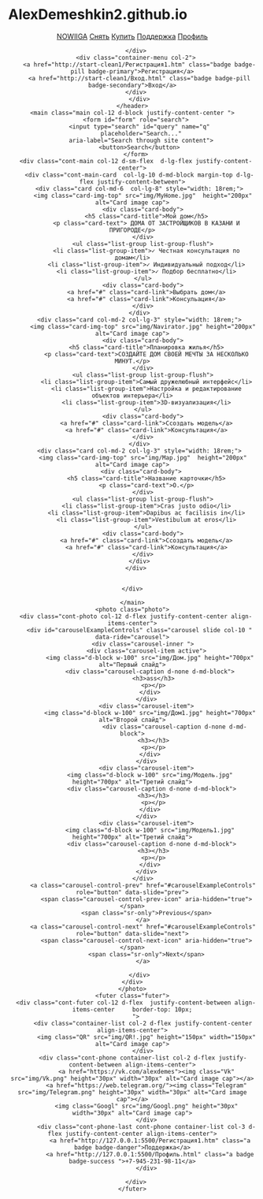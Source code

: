 # AlexDemeshkin2.github.io
<!DOCTYPE html>
<html lang="en">
<head>
  <meta charset="UTF-8">
  <meta name="viewport" content="width=device-width, initial-scale=1.0">
  <meta http-equiv="X-UA-Compatible" content="ie=edge">
  <title>Document</title>
  <link rel="stylesheet" href="css/bootstrap.css">
  <link rel="stylesheet" href="css/main.css">
  <link href="https://cdn.jsdelivr.net/npm/bootstrap@5.3.3/dist/css/bootstrap.min.css" rel="stylesheet" integrity="sha384-QWTKZyjpPEjISv5WaRU9OFeRpok6YctnYmDr5pNlyT2bRjXh0JMhjY6hW+ALEwIH" crossorigin="anonymous">
  <script src="https://cdn.jsdelivr.net/npm/bootstrap@5.3.3/dist/js/bootstrap.bundle.min.js" integrity="sha384-YvpcrYf0tY3lHB60NNkmXc5s9fDVZLESaAA55NDzOxhy9GkcIdslK1eN7N6jIeHz" crossorigin="anonymous"></script>
  <script src="https://ajax.googleapis.com/ajax/libs/jquery/2.1.1/jquery.min.js"></script>
  <script src="https://maxcdn.bootstrapcdn.com/bootstrap/4.1.0/js/bootstrap.min.js"></script>
</head>
<body >
    <header class="container-fluid d-flex  align-items-center ">  
      <div class="cont col-12 d-flex justify-content-between align-items-center">
      <div class="container-list col-8 d-flex justify-content-between align-items-center">
        <a href="#" class="b0  col-md-3 col-lg-4">NOWIIGA</a>
        <a href="#" class="b1 badge badge-primary d-sm-none d-md-flex col-md-2 col-lg-1">Снять</a>
        <a href="#" class="b2 badge badge-secondary d-sm-none d-md-flex col-md-2 col-lg-1">Купить</a>
        <a href="https://vk.com/alexdemes" class="b3 badge badge-danger d-sm-none d-md-flex col-md-2 col-lg-1">Поддержка</a>
        <a href="http://start-clean1/contact.php" class="b4 badge badge-success d-sm-none d-md-flex col-md-2 col-lg-1">Профиль</a>

      </div>
      <div class="container-menu col-2">
        <a href="http://start-clean1/Регистрация1.htm" class="badge badge-pill badge-primary">Регистрация</a>
        <a href="http://start-clean1/Вход.html" class="badge badge-pill badge-secondary">Вход</a>
      </div>
        </div>
    </header>
    <main class="main col-12 d-block justify-content-center ">
      <form id="form" role="search">
        <input type="search" id="query" name="q"
         placeholder="Search..."
         aria-label="Search through site content">
        <button>Search</button>
      </form>
      <div class="cont-main col-12 d-sm-flex  d-lg-flex justify-content-center">
        <div class="cont-main-card  col-lg-10 d-md-block margin-top d-lg-flex justify-content-between">
        <div class="card col-md-6  col-lg-8" style="width: 18rem;">
          <img class="card-img-top" src="img/MyHome.jpg"  height="200px" alt="Card image cap">
          <div class="card-body">
            <h5 class="card-title">Мой дом</h5>
            <p class="card-text"> ДОМА ОТ ЗАСТРОЙЩИКОВ В КАЗАНИ И ПРИГОРОДЕ</p>
          </div>
          <ul class="list-group list-group-flush">
            <li class="list-group-item">✓ Честная консультация по домам</li>
            <li class="list-group-item">✓ Индивидуальный подход</li>
            <li class="list-group-item">✓ Подбор бесплатно</li>
          </ul>
          <div class="card-body">
            <a href="#" class="card-link">Выбрать дом</a>
            <a href="#" class="card-link">Консульация</a>
          </div>
        </div>
        <div class="card col-md-2 col-lg-3" style="width: 18rem;">
          <img class="card-img-top" src="img/Navirator.jpg" height="200px"  alt="Card image cap">
          <div class="card-body">
            <h5 class="card-title">Планировка жилья</h5>
            <p class="card-text">СОЗДАЙТЕ ДОМ СВОЕЙ МЕЧТЫ ЗА НЕСКОЛЬКО МИНУТ.</p>
          </div>
          <ul class="list-group list-group-flush">
            <li class="list-group-item">Самый дружелюбный интерфейс</li>
            <li class="list-group-item">Настройка и редактирование объектов интерьера</li>
            <li class="list-group-item">3D-визуализация</li>
          </ul>
          <div class="card-body">
            <a href="#" class="card-link">Ссоздать модель</a>
            <a href="#" class="card-link">Консультация</a>
          </div>
        </div>
        <div class="card col-md-2 col-lg-3" style="width: 18rem;">
          <img class="card-img-top" src="img/Map.jpg"  height="200px" alt="Card image cap">
          <div class="card-body"> 
            <h5 class="card-title">Название карточки</h5>
            <p class="card-text">О.</p>
          </div>
          <ul class="list-group list-group-flush">
            <li class="list-group-item">Cras justo odio</li>
            <li class="list-group-item">Dapibus ac facilisis in</li>
            <li class="list-group-item">Vestibulum at eros</li>
          </ul>
          <div class="card-body">
            <a href="#" class="card-link">Ссоздать модель</a>
            <a href="#" class="card-link">Консультация</a>
          </div>
        </div>
      </div>
      
          
    </div>

    </main>
    <photo class="photo">
      <div class="cont-photo col-12 d-flex justify-content-center align-items-center">
        <div id="carouselExampleControls" class="carousel slide col-10 " data-ride="carousel">
          <div class="carousel-inner ">
            <div class="carousel-item active">
              <img class="d-block w-100" src="img/Дом.jpg" height="700px" alt="Первый слайд">
              <div class="carousel-caption d-none d-md-block">
                <h3>ass</h3>
                <p></p>
              </div>
            </div>
            <div class="carousel-item">
              <img class="d-block w-100" src="img/Дом1.jpg" height="700px" alt="Второй слайд">
                            <div class="carousel-caption d-none d-md-block">
                <h3></h3>
                <p></p>
              </div>
            </div>
            <div class="carousel-item">
              <img class="d-block w-100" src="img/Модель.jpg" height="700px" alt="Третий слайд">
               <div class="carousel-caption d-none d-md-block">
                <h3></h3>
                <p></p>
              </div>
            </div>
            <div class="carousel-item">
              <img class="d-block w-100" src="img/Модель1.jpg" height="700px" alt="Третий слайд">
               <div class="carousel-caption d-none d-md-block">
                <h3></h3>
                <p></p>
              </div>
            </div>
          </div>
          <a class="carousel-control-prev" href="#carouselExampleControls" role="button" data-slide="prev">
            <span class="carousel-control-prev-icon" aria-hidden="true"></span>
            <span class="sr-only">Previous</span>
          </a>
          <a class="carousel-control-next" href="#carouselExampleControls" role="button" data-slide="next">
            <span class="carousel-control-next-icon" aria-hidden="true"></span>
            <span class="sr-only">Next</span>
          </a>
          
        </div>
    </div>
    </photo>
    <futer class="futer">
      <div class="cont-futer col-12 d-flex  justify-content-between align-items-center     border-top: 10px;
      ">
          <div class="container-list col-2 d-flex justify-content-center align-items-center">
            <img class="QR" src="img/QR!.jpg" height="150px" width="150px" alt="Card image cap">
          </div>
          <div class="cont-phone container-list col-2 d-flex justify-content-between align-items-center">
            <a href="https://vk.com/alexdemes"><img class="Vk" src="img/Vk.png" height="30px" width="30px" alt="Card image cap"></a>
            <a href="https://web.telegram.org/"><img class="Telegram" src="img/Telegram.png" height="30px" width="30px" alt="Card image cap"></a>
            <img class="Googl" src="img/Googl.png" height="30px" width="30px" alt="Card image cap">
            </div>
            <div class="cont-phone-last cont-phone container-list col-3 d-flex justify-content-center align-items-center">
              <a href="http://127.0.0.1:5500/Регистрация1.htm" class="a badge badge-danger">Поддержка</a>
              <a href="http://127.0.0.1:5500/Профиль.html" class="a badge badge-success ">+7-945-231-98-11</a>
            </div>
          
      </div>
    </futer>
 
  <script src="js/main.js"></script>
</body>
</html>
